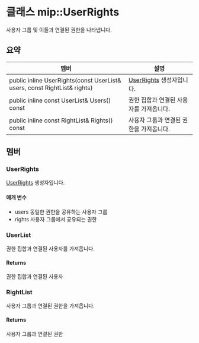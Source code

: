 # <a name="class-mipuserrights"></a>클래스 mip::UserRights 
사용자 그룹 및 이들과 연결된 권한을 나타냅니다.
  
## <a name="summary"></a>요약
 멤버                        | 설명                                
--------------------------------|---------------------------------------------
public inline UserRights(const UserList& users, const RightList& rights)  |  [UserRights](#classmip_1_1_user_rights) 생성자입니다.
public inline const UserList& Users() const  |  권한 집합과 연결된 사용자를 가져옵니다.
public inline const RightList& Rights() const  |  사용자 그룹과 연결된 권한을 가져옵니다.
  
## <a name="members"></a>멤버
  
### <a name="userrights"></a>UserRights
[UserRights](#classmip_1_1_user_rights) 생성자입니다.
  
#### <a name="parameters"></a>매개 변수
* users 동일한 권한을 공유하는 사용자 그룹 
* rights 사용자 그룹에서 공유되는 권한
  
### <a name="userlist"></a>UserList
권한 집합과 연결된 사용자를 가져옵니다.
  
#### <a name="returns"></a>Returns
권한 집합과 연결된 사용자
  
### <a name="rightlist"></a>RightList
사용자 그룹과 연결된 권한을 가져옵니다.
  
#### <a name="returns"></a>Returns
사용자 그룹과 연결된 권한
